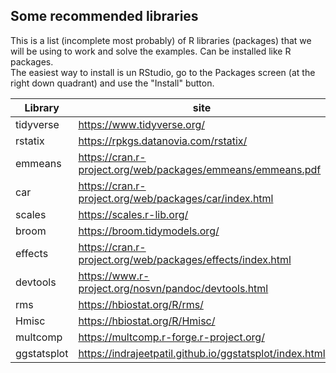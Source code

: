 ## Some recommended libraries  
This is a list (incomplete most probably) of R libraries (packages) that we will be using to work and solve the examples. Can be installed like R packages.  
The easiest way to install is un RStudio, go to the Packages screen (at the right down quadrant) and use the "Install" button.

| Library | site |
| ------- | ---- |
|tidyverse | https://www.tidyverse.org/ | 
|rstatix | https://rpkgs.datanovia.com/rstatix/ |   
|emmeans | https://cran.r-project.org/web/packages/emmeans/emmeans.pdf |
|car | https://cran.r-project.org/web/packages/car/index.html |
|scales | https://scales.r-lib.org/ |
|broom | https://broom.tidymodels.org/ |
|effects | https://cran.r-project.org/web/packages/effects/index.html  |
|devtools | https://www.r-project.org/nosvn/pandoc/devtools.html |  
| rms | https://hbiostat.org/R/rms/ |
| Hmisc | https://hbiostat.org/R/Hmisc/ | 
|multcomp | https://multcomp.r-forge.r-project.org/  |
|ggstatsplot | https://indrajeetpatil.github.io/ggstatsplot/index.html  |
